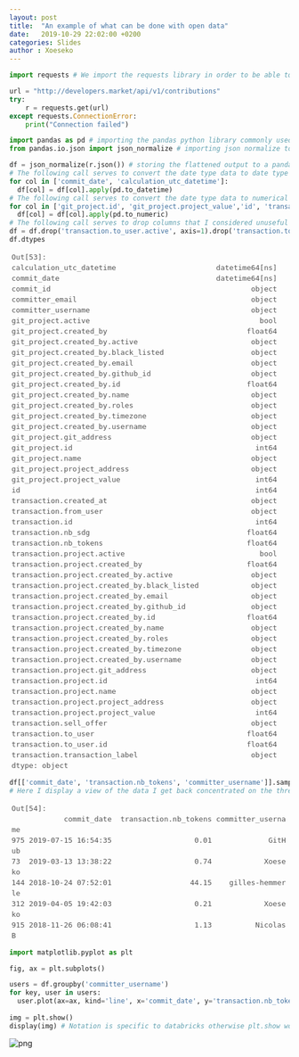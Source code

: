 ```yaml
---
layout: post
title:  "An example of what can be done with open data"
date:   2019-10-29 22:02:00 +0200
categories: Slides
author : Xoeseko
---
```



```python
import requests # We import the requests library in order to be able to do http requests

url = "http://developers.market/api/v1/contributions" 
try:
    r = requests.get(url)
except requests.ConnectionError:
    print("Connection failed")
```


<style scoped>
  .ansiout {
    display: block;
    unicode-bidi: embed;
    white-space: pre-wrap;
    word-wrap: break-word;
    word-break: break-all;
    font-family: "Source Code Pro", "Menlo", monospace;;
    font-size: 13px;
    color: #555;
    margin-left: 4px;
    line-height: 19px;
  }
</style>
<div class="ansiout"></div>



```python
import pandas as pd # importing the pandas python library commonly used in data science
from pandas.io.json import json_normalize # importing json normalize to flatten the json output
```


<style scoped>
  .ansiout {
    display: block;
    unicode-bidi: embed;
    white-space: pre-wrap;
    word-wrap: break-word;
    word-break: break-all;
    font-family: "Source Code Pro", "Menlo", monospace;;
    font-size: 13px;
    color: #555;
    margin-left: 4px;
    line-height: 19px;
  }
</style>
<div class="ansiout"></div>



```python
df = json_normalize(r.json()) # storing the flattened output to a pandas dataframe
# The following call serves to convert the date type data to date type instead of JSON strings
for col in ['commit_date', 'calculation_utc_datetime']:
  df[col] = df[col].apply(pd.to_datetime)
# The following call serves to convert the date type data to numerical types instead of JSON strings
for col in ['git_project.id', 'git_project.project_value','id', 'transaction.id', 'transaction.nb_sdg', 'transaction.project.id', 'transaction.project.project_value', 'transaction.project.project_value', 'transaction.to_user', 'transaction.to_user.id']:
  df[col] = df[col].apply(pd.to_numeric)
# The following call serves to drop columns that I considered unuseful
df = df.drop('transaction.to_user.active', axis=1).drop('transaction.to_user.black_listed', axis=1).drop('transaction.to_user.email', axis=1).drop('transaction.to_user.github_id',axis=1).drop('transaction.to_user.name', axis=1).drop('transaction.to_user.roles', axis=1).drop('transaction.to_user.timezone', axis=1).drop('transaction.to_user.username', axis=1)
df.dtypes
```


<style scoped>
  .ansiout {
    display: block;
    unicode-bidi: embed;
    white-space: pre-wrap;
    word-wrap: break-word;
    word-break: break-all;
    font-family: "Source Code Pro", "Menlo", monospace;;
    font-size: 13px;
    color: #555;
    margin-left: 4px;
    line-height: 19px;
  }
</style>
<div class="ansiout"><span class="ansired">Out[</span><span class="ansired">53</span><span class="ansired">]: </span>
calculation_utc_datetime                       datetime64[ns]
commit_date                                    datetime64[ns]
commit_id                                              object
committer_email                                        object
committer_username                                     object
git_project.active                                       bool
git_project.created_by                                float64
git_project.created_by.active                          object
git_project.created_by.black_listed                    object
git_project.created_by.email                           object
git_project.created_by.github_id                       object
git_project.created_by.id                             float64
git_project.created_by.name                            object
git_project.created_by.roles                           object
git_project.created_by.timezone                        object
git_project.created_by.username                        object
git_project.git_address                                object
git_project.id                                          int64
git_project.name                                       object
git_project.project_address                            object
git_project.project_value                               int64
id                                                      int64
transaction.created_at                                 object
transaction.from_user                                  object
transaction.id                                          int64
transaction.nb_sdg                                    float64
transaction.nb_tokens                                 float64
transaction.project.active                               bool
transaction.project.created_by                        float64
transaction.project.created_by.active                  object
transaction.project.created_by.black_listed            object
transaction.project.created_by.email                   object
transaction.project.created_by.github_id               object
transaction.project.created_by.id                     float64
transaction.project.created_by.name                    object
transaction.project.created_by.roles                   object
transaction.project.created_by.timezone                object
transaction.project.created_by.username                object
transaction.project.git_address                        object
transaction.project.id                                  int64
transaction.project.name                               object
transaction.project.project_address                    object
transaction.project.project_value                       int64
transaction.sell_offer                                 object
transaction.to_user                                   float64
transaction.to_user.id                                float64
transaction.transaction_label                          object
dtype: object
</div>



```python
df[['commit_date', 'transaction.nb_tokens', 'committer_username']].sample(5) 
# Here I display a view of the data I get back concentrated on the three columns I consider most important for my plot
```


<style scoped>
  .ansiout {
    display: block;
    unicode-bidi: embed;
    white-space: pre-wrap;
    word-wrap: break-word;
    word-break: break-all;
    font-family: "Source Code Pro", "Menlo", monospace;;
    font-size: 13px;
    color: #555;
    margin-left: 4px;
    line-height: 19px;
  }
</style>
<div class="ansiout"><span class="ansired">Out[</span><span class="ansired">54</span><span class="ansired">]: </span>
            commit_date  transaction.nb_tokens committer_username
975 2019-07-15 16:54:35                   0.01             GitHub
73  2019-03-13 13:38:22                   0.74            Xoeseko
144 2018-10-24 07:52:01                  44.15    gilles-hemmerle
312 2019-04-05 19:42:03                   0.21            Xoeseko
915 2018-11-26 06:08:41                   1.13          Nicolas B
</div>



```python
import matplotlib.pyplot as plt

fig, ax = plt.subplots()

users = df.groupby('committer_username')
for key, user in users:
  user.plot(ax=ax, kind='line', x='commit_date', y='transaction.nb_tokens', label=key)
  
img = plt.show()
display(img) # Notation is specific to databricks otherwise plt.show would output graph in a popup
```


![png]({{site.github.url}}/images/output_4_0.png)

